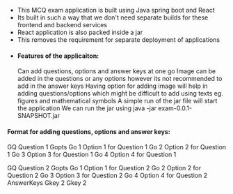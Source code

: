 * This MCQ exam application is built using Java spring boot and React
* Its built in such a way that we don't need separate builds for these frontend and backend services
* React application is also packed inside a jar
* This removes the requirement for separate deployment of applications
* #### Features of the applicaiton:
  Can add questions, options and answer keys at one go
  Image can be added in the questions or any options however its not recommended to add in the answer keys
  Having option for adding image will help in adding questions/options which might be difficult to add using texts eg. figures and mathematical symbols
  A simple run of the jar file will start the application
  We can run the jar using java -jar exam-0.0.1-SNAPSHOT.jar
#### Format for adding questions, options and answer keys:
GQ Question 1 Gopts
Go 1 Option 1 for Question 1
Go 2 Option 2 for Question 1
Go 3 Option 3 for Question 1
Go 4 Option 4 for Question 1

GQ Question 2 Gopts
Go 1 Option 1 for Question 2
Go 2 Option 2 for Question 2
Go 3 Option 3 for Question 2
Go 4 Option 4 for Question 2
AnswerKeys
Gkey 2 Gkey 2
